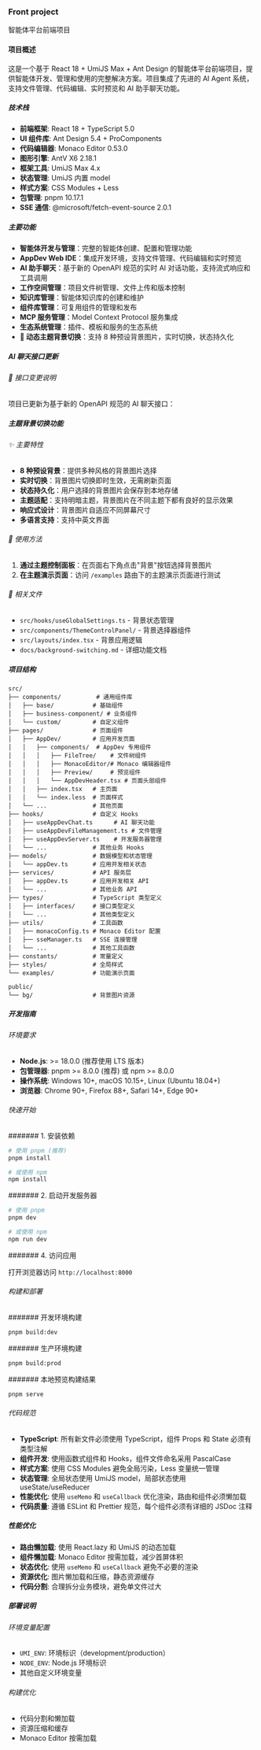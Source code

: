 ### Front project

智能体平台前端项目

#### 项目概述

这是一个基于 React 18 + UmiJS Max + Ant Design 的智能体平台前端项目，提供智能体开发、管理和使用的完整解决方案。项目集成了先进的 AI Agent 系统，支持文件管理、代码编辑、实时预览和 AI 助手聊天功能。

##### 技术栈

- **前端框架**: React 18 + TypeScript 5.0
- **UI 组件库**: Ant Design 5.4 + ProComponents
- **代码编辑器**: Monaco Editor 0.53.0
- **图形引擎**: AntV X6 2.18.1
- **框架工具**: UmiJS Max 4.x
- **状态管理**: UmiJS 内置 model
- **样式方案**: CSS Modules + Less
- **包管理**: pnpm 10.17.1
- **SSE 通信**: @microsoft/fetch-event-source 2.0.1

##### 主要功能

- **智能体开发与管理**：完整的智能体创建、配置和管理功能
- **AppDev Web IDE**：集成开发环境，支持文件管理、代码编辑和实时预览
- **AI 助手聊天**：基于新的 OpenAPI 规范的实时 AI 对话功能，支持流式响应和工具调用
- **工作空间管理**：项目文件树管理、文件上传和版本控制
- **知识库管理**：智能体知识库的创建和维护
- **组件库管理**：可复用组件的管理和发布
- **MCP 服务管理**：Model Context Protocol 服务集成
- **生态系统管理**：插件、模板和服务的生态系统
- **🎨 动态主题背景切换**：支持 8 种预设背景图片，实时切换，状态持久化

##### AI 聊天接口更新

###### 🔄 接口变更说明

项目已更新为基于新的 OpenAPI 规范的 AI 聊天接口：

##### 主题背景切换功能

###### ✨ 主要特性

- **8 种预设背景**：提供多种风格的背景图片选择
- **实时切换**：背景图片切换即时生效，无需刷新页面
- **状态持久化**：用户选择的背景图片会保存到本地存储
- **主题适配**：支持明暗主题，背景图片在不同主题下都有良好的显示效果
- **响应式设计**：背景图片自适应不同屏幕尺寸
- **多语言支持**：支持中英文界面

###### 🚀 使用方法

1. **通过主题控制面板**：在页面右下角点击"背景"按钮选择背景图片
2. **在主题演示页面**：访问 `/examples` 路由下的主题演示页面进行测试

###### 📁 相关文件

- `src/hooks/useGlobalSettings.ts` - 背景状态管理
- `src/components/ThemeControlPanel/` - 背景选择器组件
- `src/layouts/index.tsx` - 背景应用逻辑
- `docs/background-switching.md` - 详细功能文档

##### 项目结构

```text
src/
├── components/          # 通用组件库
│   ├── base/           # 基础组件
│   ├── business-component/ # 业务组件
│   └── custom/         # 自定义组件
├── pages/              # 页面组件
│   ├── AppDev/         # 应用开发页面
│   │   ├── components/  # AppDev 专用组件
│   │   │   ├── FileTree/    # 文件树组件
│   │   │   ├── MonacoEditor/# Monaco 编辑器组件
│   │   │   ├── Preview/     # 预览组件
│   │   │   └── AppDevHeader.tsx # 页面头部组件
│   │   ├── index.tsx   # 主页面
│   │   └── index.less  # 页面样式
│   └── ...             # 其他页面
├── hooks/              # 自定义 Hooks
│   ├── useAppDevChat.ts      # AI 聊天功能
│   ├── useAppDevFileManagement.ts # 文件管理
│   ├── useAppDevServer.ts    # 开发服务器管理
│   └── ...             # 其他业务 Hooks
├── models/             # 数据模型和状态管理
│   └── appDev.ts       # 应用开发相关状态
├── services/           # API 服务层
│   ├── appDev.ts       # 应用开发相关 API
│   └── ...             # 其他业务 API
├── types/              # TypeScript 类型定义
│   ├── interfaces/     # 接口类型定义
│   └── ...             # 其他类型定义
├── utils/              # 工具函数
│   ├── monacoConfig.ts # Monaco Editor 配置
│   ├── sseManager.ts   # SSE 连接管理
│   └── ...             # 其他工具函数
├── constants/          # 常量定义
├── styles/             # 全局样式
└── examples/           # 功能演示页面

public/
└── bg/                 # 背景图片资源
```

##### 开发指南

###### 环境要求

- **Node.js**: >= 18.0.0 (推荐使用 LTS 版本)
- **包管理器**: pnpm >= 8.0.0 (推荐) 或 npm >= 8.0.0
- **操作系统**: Windows 10+, macOS 10.15+, Linux (Ubuntu 18.04+)
- **浏览器**: Chrome 90+, Firefox 88+, Safari 14+, Edge 90+

###### 快速开始

####### 1. 安装依赖

```bash
# 使用 pnpm (推荐)
pnpm install

# 或使用 npm
npm install
```

####### 2. 启动开发服务器

```bash
# 使用 pnpm
pnpm dev

# 或使用 npm
npm run dev
```

####### 4. 访问应用

打开浏览器访问 `http://localhost:8000`

###### 构建和部署

####### 开发环境构建

```bash
pnpm build:dev
```

####### 生产环境构建

```bash
pnpm build:prod
```

####### 本地预览构建结果

```bash
pnpm serve
```

###### 代码规范

- **TypeScript**: 所有新文件必须使用 TypeScript，组件 Props 和 State 必须有类型注解
- **组件开发**: 使用函数式组件和 Hooks，组件文件命名采用 PascalCase
- **样式方案**: 使用 CSS Modules 避免全局污染，Less 变量统一管理
- **状态管理**: 全局状态使用 UmiJS model，局部状态使用 useState/useReducer
- **性能优化**: 使用 `useMemo` 和 `useCallback` 优化渲染，路由和组件必须懒加载
- **代码质量**: 遵循 ESLint 和 Prettier 规范，每个组件必须有详细的 JSDoc 注释

##### 性能优化

- **路由懒加载**: 使用 React.lazy 和 UmiJS 的动态加载
- **组件懒加载**: Monaco Editor 按需加载，减少首屏体积
- **状态优化**: 使用 `useMemo` 和 `useCallback` 避免不必要的渲染
- **资源优化**: 图片懒加载和压缩，静态资源缓存
- **代码分割**: 合理拆分业务模块，避免单文件过大

##### 部署说明

###### 环境变量配置

- `UMI_ENV`: 环境标识（development/production）
- `NODE_ENV`: Node.js 环境标识
- 其他自定义环境变量

###### 构建优化

- 代码分割和懒加载
- 资源压缩和缓存
- Monaco Editor 按需加载
